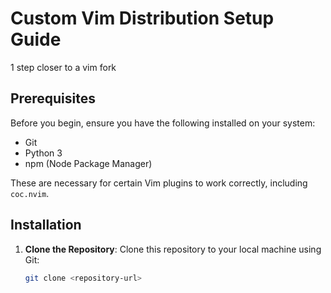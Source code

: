 # Custom Vim Distribution Setup Guide

1 step closer to a vim fork

## Prerequisites

Before you begin, ensure you have the following installed on your system:
- Git
- Python 3
- npm (Node Package Manager)

These are necessary for certain Vim plugins to work correctly, including `coc.nvim`.

## Installation

1. **Clone the Repository**:
   Clone this repository to your local machine using Git:
   ```bash
   git clone <repository-url>

